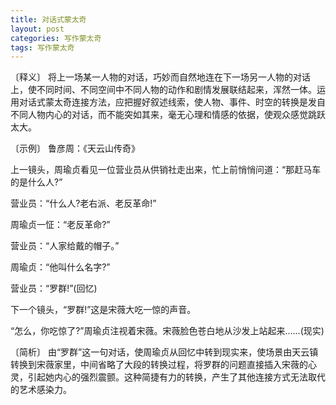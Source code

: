 ```yaml
---
title: 对话式蒙太奇
layout: post
categories: 写作蒙太奇
tags: 写作蒙太奇
---
```


〔释义〕 将上一场某一人物的对话，巧妙而自然地连在下一场另一人物的对话上，使不同时间、不同空间中不同人物的动作和剧情发展联结起来，浑然一体。运用对话式蒙太奇连接方法，应把握好叙述线索，使人物、事件、时空的转换是发自不同人物内心的对话，而不能突如其来，毫无心理和情感的依据，使观众感觉跳跃太大。

〔示例〕 鲁彦周：《天云山传奇》

上一镜头，周瑜贞看见一位营业员从供销社走出来，忙上前悄悄问道：“那赶马车的是什么人?”

营业员：“什么人?老右派、老反革命!”

周瑜贞一怔：“老反革命?”

营业员：“人家给戴的帽子。”

周瑜贞：“他叫什么名字?”

营业员：“罗群!”(回忆)

下一个镜头，“罗群!”这是宋薇大吃一惊的声音。

“怎么，你吃惊了?”周瑜贞注视着宋薇。宋薇脸色苍白地从沙发上站起来……(现实)

〔简析〕 由“罗群”这一句对话，使周瑜贞从回忆中转到现实来，使场景由天云镇转换到宋薇家里，中间省略了大段的转换过程，将罗群的问题直接插入宋薇的心灵，引起她内心的强烈震颤。这种简捷有力的转换，产生了其他连接方式无法取代的艺术感染力。 